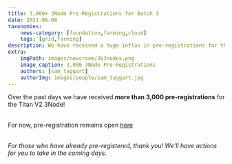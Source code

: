 ```yaml
---
title: 3,000+ 3Node Pre-Registrations for Batch 3
date: 2021-06-08
taxonomies:
    news-category: [foundation,farming,cloud]
    tags: [grid,farming]
description: We have received a huge influx in pre-registrations for the Titan V2 3Node. Thank you!
extra:
    imgPath: images/newsroom/3k3nodes.png
    image_caption: 3,000 3Node Pre-Registrations
    authors: [sam_taggart]
    authorImg: images/people/sam_taggart.jpg
---
```


Over the past days we have received **more than 3,000 pre-registrations** for the Titan V2 3Node!
<br/>
<br/>

For now, pre-registration remains open [here](http://next3nodebatch.threefold.io/)
<br/>
<br/>

*For those who have already pre-registered, thank you! We'll have actions for you to take in the coming days.*

